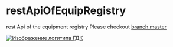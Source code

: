 # restApiOfEquipRegistry
rest Api of the equipment registry
Please checkout [branch master](https://github.com/DimitryGrigoryev/restApiOfEquipRegistry/tree/master)

[![Изображение логитипа ГДК](https://avatars.mds.yandex.net/get-yapic/38135/mAXiJvPbj2TrTXBzPxNC3cgkYM-1/islands-retina-middle "Сcылка на профиль GitHub ")](https://vk.cc/cIgh2n)
